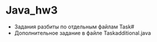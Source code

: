 # Java_hw3
- Задания разбиты по отдельным файлам Task#
- Дополнительное задание в файле Taskadditional.java
